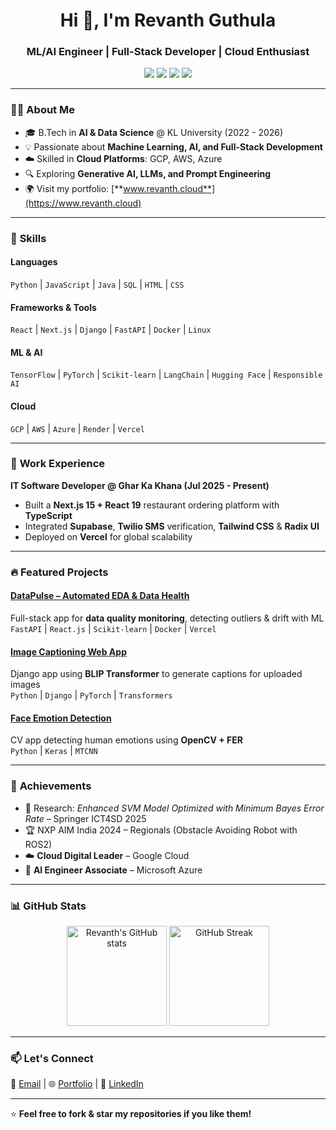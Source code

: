 <!-- Profile Header -->
<h1 align="center">Hi 👋, I'm Revanth Guthula</h1>
<h3 align="center">ML/AI Engineer | Full-Stack Developer | Cloud Enthusiast</h3>

<p align="center">
  <a href="mailto:revanthg2607@gmail.com"><img src="https://img.shields.io/badge/Email-Contact-blue?style=flat-square&logo=gmail"></a>
  <a href="https://www.linkedin.com/in/rev2607"><img src="https://img.shields.io/badge/LinkedIn-Connect-blue?style=flat-square&logo=linkedin"></a>
  <a href="https://github.com/rev2607"><img src="https://img.shields.io/badge/GitHub-Follow-black?style=flat-square&logo=github"></a>
  <a href="https://www.revanth.cloud"><img src="https://img.shields.io/badge/Portfolio-Visit-brightgreen?style=flat-square&logo=google-chrome"></a>
</p>

---

### 🧑‍💻 **About Me**
- 🎓 B.Tech in **AI & Data Science** @ KL University (2022 - 2026)
- 💡 Passionate about **Machine Learning, AI, and Full-Stack Development**
- ☁️ Skilled in **Cloud Platforms**: GCP, AWS, Azure
- 🔍 Exploring **Generative AI, LLMs, and Prompt Engineering**
- 🌍 Visit my portfolio: [**www.revanth.cloud**](https://www.revanth.cloud)

---

### 🚀 **Skills**
#### **Languages**
`Python` | `JavaScript` | `Java` | `SQL` | `HTML` | `CSS`

#### **Frameworks & Tools**
`React` | `Next.js` | `Django` | `FastAPI` | `Docker` | `Linux`

#### **ML & AI**
`TensorFlow` | `PyTorch` | `Scikit-learn` | `LangChain` | `Hugging Face` | `Responsible AI`

#### **Cloud**
`GCP` | `AWS` | `Azure` | `Render` | `Vercel`

---

### 💼 **Work Experience**
**IT Software Developer @ Ghar Ka Khana (Jul 2025 - Present)**  
- Built a **Next.js 15 + React 19** restaurant ordering platform with **TypeScript**  
- Integrated **Supabase**, **Twilio SMS** verification, **Tailwind CSS** & **Radix UI**  
- Deployed on **Vercel** for global scalability  

---

### 🔥 **Featured Projects**
#### **[DataPulse – Automated EDA & Data Health](https://github.com/rev2607/datapulse)**
Full-stack app for **data quality monitoring**, detecting outliers & drift with ML  
`FastAPI` | `React.js` | `Scikit-learn` | `Docker` | `Vercel`

#### **[Image Captioning Web App](https://github.com/rev2607/Django-web-application-image-captioning)**
Django app using **BLIP Transformer** to generate captions for uploaded images  
`Python` | `Django` | `PyTorch` | `Transformers`

#### **[Face Emotion Detection](https://github.com/rev2607/Face-emotion-detection)**
CV app detecting human emotions using **OpenCV + FER**  
`Python` | `Keras` | `MTCNN`

---

### 🏅 **Achievements**
- 📄 Research: *Enhanced SVM Model Optimized with Minimum Bayes Error Rate* – Springer ICT4SD 2025
- 🏆 NXP AIM India 2024 – Regionals (Obstacle Avoiding Robot with ROS2)
- ☁️ **Cloud Digital Leader** – Google Cloud  
- 🤖 **AI Engineer Associate** – Microsoft Azure  

---

### 📊 **GitHub Stats**
<p align="center">
  <img src="https://github-readme-stats.vercel.app/api?username=rev2607&show_icons=true&theme=tokyonight" alt="Revanth's GitHub stats" height="160"/>
  <img src="https://github-readme-streak-stats.herokuapp.com/?user=rev2607&theme=tokyonight" alt="GitHub Streak" height="160"/>
</p>

---

### 📫 **Let's Connect**
💌 [Email](mailto:revanthg2607@gmail.com) | 🌐 [Portfolio](https://www.revanth.cloud) | 💼 [LinkedIn](https://www.linkedin.com/in/rev2607)

---

⭐ **Feel free to fork & star my repositories if you like them!**  
